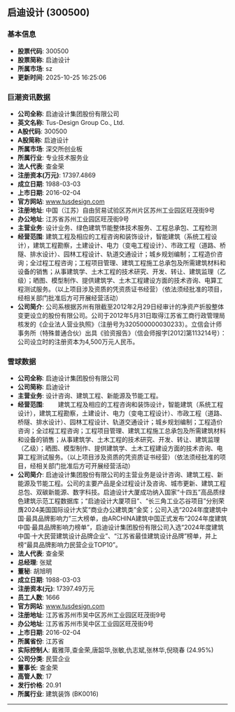 ## 启迪设计 (300500)

### 基本信息

- **股票代码**: 300500
- **股票简称**: 启迪设计
- **所属市场**: sz
- **更新时间**: 2025-10-25 16:25:06

### 巨潮资讯数据

- **公司全称**: 启迪设计集团股份有限公司
- **英文名称**: Tus-Design Group Co., Ltd.
- **A股代码**: 300500
- **A股简称**: 启迪设计
- **所属市场**: 深交所创业板
- **所属行业**: 专业技术服务业
- **法人代表**: 查金荣
- **注册资本(万元)**: 17397.4869
- **成立日期**: 1988-03-03
- **上市日期**: 2016-02-04
- **官方网站**: www.tusdesign.com
- **注册地址**: 中国（江苏）自由贸易试验区苏州片区苏州工业园区旺茂街9号
- **办公地址**: 江苏省苏州工业园区旺茂街9号
- **主营业务**: 设计业务、绿色建筑节能整体技术服务、工程总承包、工程检测
- **经营范围**: 建筑工程及相应的工程咨询和装饰设计，智能建筑（系统工程设计），建筑工程勘察，土建设计、电力（变电工程设计）、市政工程（道路、桥隧、排水设计）、园林工程设计、轨道交通设计；城乡规划编制；工程造价咨询；全过程工程咨询；工程项目管理、建筑工程施工总承包及所需建筑材料和设备的销售；从事建筑学、土木工程的技术研究、开发、转让、建筑监理（乙级）；晒图、模型制作、提供建筑学、土木工程建设方面的技术咨询、电算工程测试服务。（以上项目涉及资质的凭资质证书经营）（依法须经批准的项目，经相关部门批准后方可开展经营活动）
- **公司简介**: 公司系根据苏州有限截至2012年2月29日经审计的净资产折股整体变更设立的股份有限公司。公司于2012年5月31日取得江苏省工商行政管理局核发的《企业法人营业执照》（注册号为320500000030233）。立信会计师事务所（特殊普通合伙）出具《验资报告》（信会师报字[2012]第113214号）：公司设立时的注册资本为4,500万元人民币。

### 雪球数据

- **公司全称**: 启迪设计集团股份有限公司
- **公司简称**: 启迪设计
- **主营业务**: 设计咨询、建筑工程、新能源及节能工程。
- **经营范围**: 　　建筑工程及相应的工程咨询和装饰设计，智能建筑（系统工程设计），建筑工程勘察，土建设计、电力（变电工程设计）、市政工程（道路、桥隧、排水设计）、园林工程设计、轨道交通设计；城乡规划编制；工程造价咨询；全过程工程咨询；工程项目管理、建筑工程施工总承包及所需建筑材料和设备的销售；从事建筑学、土木工程的技术研究、开发、转让、建筑监理（乙级）；晒图、模型制作、提供建筑学、土木工程建设方面的技术咨询、电算工程测试服务。（以上项目涉及资质的凭资质证书经营）（依法须经批准的项目，经相关部门批准后方可开展经营活动）
- **公司简介**: 启迪设计集团股份有限公司的主营业务是设计咨询、建筑工程、新能源及节能工程。公司的主要产品是全过程设计及咨询、城市更新、建筑工程总包、双碳新能源、数字科技。启迪设计大厦成功纳入国家“十四五”高品质绿色建筑示范工程数据库；“启迪设计大厦项目”、“长三角工业芯谷项目”分别荣膺2024美国国际设计大奖“商业办公建筑类”金奖；公司入选“2024年度建筑中国·最具品牌影响力”三大榜单，由ARCHINA建筑中国正式发布“2024年度建筑中国·最具品牌影响力榜单”，启迪设计集团股份有限公司入选“2024年度建筑中国·十大民营建筑设计品牌企业”、“江苏省最佳建筑设计品牌”榜单，并上榜“最具品牌影响力民营企业TOP10”。
- **法人代表**: 查金荣
- **总经理**: 张斌
- **董秘**: 胡旭明
- **成立日期**: 1988-03-03
- **注册资本(元)**: 17397.49万元
- **员工人数**: 1666
- **官方网站**: www.tusdesign.com
- **注册地址**: 江苏省苏州市吴中区苏州工业园区旺茂街9号
- **办公地址**: 江苏省苏州市吴中区工业园区旺茂街9号
- **上市日期**: 2016-02-04
- **所属省份**: 江苏省
- **实际控制人**: 戴雅萍,查金荣,唐韶华,张敏,仇志斌,张林华,倪晓春 (24.95%)
- **公司分类**: 民营企业
- **董事长**: 查金荣
- **高管人数**: 17
- **发行价格**: 20.91
- **所属行业**: 建筑装饰 (BK0016)

---